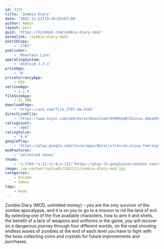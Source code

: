 ```yaml
---
id: 3125
title: 'Zombie Diary'
date: '2022-11-21T19:49:03+07:00'
author: Admin
layout: post
guid: 'https://kindmod.com/zombie-diary-mod/'
permalink: /zombie-diary-mod/
postIDCopy:
    - '3787'
publisher:
    - 'Mountain Lion'
operatingSystem:
    - 'Android 2.3.3'
priceApp:
    - '0'
priceCurrencyApp:
    - USD
versionApp:
    - 1.2.9
fileSizeApp:
    - 11.1Mb
downloadPage:
    - 'https://an1.com/file_3787-dw.html'
directLinkFile:
    - 'https://www.4sync.com/web/directDownload/GY6RhkqM/5oinus.d4ea95dcea244e56c12a693935244754'
ratingCount:
    - '4007'
ratingValue:
    - '4.4'
googlePlay:
    - 'https://play.google.com/store/apps/details?id=com.ezjoy.feelingtouch.zombiediary2'
modFeatures:
    - 'unlimited money'
thumb:
    - 's:2703:"a:21:{i:0;s:115:"https://play-lh.googleusercontent.com/0469DC30-z3sXc_Jb6wd3RfYbml2uhOMPGvxQajFSvBhpC1damF16fCTD_9FR4lPg7c=w526-h296";i:1;s:114:"https://play-lh.googleusercontent.com/6-l6JYUsLLXZwilalX_uEEpLn58C1_vw4QKxQe1g4yHncFU70LXyW5Ft6wU8pY4UEw=w526-h296";i:2;s:115:"https://play-lh.googleusercontent.com/RStX-K9LJgSJsvvDhjNzS_MfEvtOGZDOlSXy4Fl0fRjunDihEyMBSRNajztimDw2tqo=w526-h296";i:3;s:116:"https://play-lh.googleusercontent.com/NhDKMxn_HzhHaGw4eMlATDkxnxtJqhBlAPL6MMUFKhG94B4sBsby9Sc_DklJMFKwYrTr=w526-h296";i:4;s:114:"https://play-lh.googleusercontent.com/ib9CcCj_KmfViYEROdMPEDW-1tKZ8_PAZboS8uLSC4G7ZBKd_32oAHHfs6UWNxQ2RA=w526-h296";i:5;s:114:"https://play-lh.googleusercontent.com/SeeBf5ugIl0_0xArw_r5R6YXPmK1B49vWMpc1Bflwn430-xwe0mnFNqLwQ9LGw1UVw=w526-h296";i:6;s:114:"https://play-lh.googleusercontent.com/2olzrk7GU2JfY6bPThvKlyIEUOQY3np55PFQWUhTuLqBMG6-YL_6Jx0XU6CvUXQZyg=w526-h296";i:7;s:115:"https://play-lh.googleusercontent.com/KpGetRv5tL5o08QXsaxHjhu40l2teUd7agMcJ_cgRN_c-Hg4xw6q-HCl8-CIg39ZP6k=w526-h296";i:8;s:115:"https://play-lh.googleusercontent.com/8tjqovzvUNvv0jV1amW5Og7iJbjuusieQ_vCppVhiDASyQ3vKK7d9yEShKwh8nhC0ms=w526-h296";i:9;s:114:"https://play-lh.googleusercontent.com/zowamHQFcD6gCqY16JniSDFT2PFnIYUxS0MTmZPtvbSDOxngUiPYXwBeXfO3GUvljA=w526-h296";i:10;s:115:"https://play-lh.googleusercontent.com/_HaSPnsWm4dQcDZyIZADYl6KlGxr1VVayevJyzrd4FcXsOeEAK7iiNq6eokSMGoHvOY=w526-h296";i:11;s:116:"https://play-lh.googleusercontent.com/e6Eig9Udgc6b7jRQk9cl8sgVH_m7SOTTD7e-OfLxt5P0r8v3m1Se8o8JLorH3ShEqzEb=w526-h296";i:12;s:114:"https://play-lh.googleusercontent.com/DHl4PqzFUWF_2LcI8j_bzFAsOuVvBq5yut7sAeQ5M5xMbLvIIfmdfRroozA1dTy_-A=w526-h296";i:13;s:115:"https://play-lh.googleusercontent.com/tPcnvIqGanqNv63zvpG6E5KnEB_Xg-iG6TDlREpCjVOBPPZYOFOwnLaEdSlIonFi17I=w526-h296";i:14;s:116:"https://play-lh.googleusercontent.com/bAXL0jKtLunzh1A7AZJlfXRar1RVZ7dvs-RFUlIfVAIe1qZ7LYkW8gZX5a1S5yQxYk25=w526-h296";i:15;s:115:"https://play-lh.googleusercontent.com/66fVkKkaKsQdMwprdpkOzRzqnErSWbn9MSq6v3YpMVqEgvW4DIOo05uxZJkR7uPMuwo=w526-h296";i:16;s:116:"https://play-lh.googleusercontent.com/H47819yIA6L-avmc4KwBylouOtipCCEHxR-Kz8R2Ki0SiCzwl_IWxD6jU9Va-IYfu7W5=w526-h296";i:17;s:115:"https://play-lh.googleusercontent.com/3AbjyjmlijnMjREqy74c_LKt_HX7HRX4TmgJKmS01Ufvk_GbFkGvl20cfM_OFX9HBMg=w526-h296";i:18;s:115:"https://play-lh.googleusercontent.com/9QakGlEmQEuijdY9tlRCgPMTk0pIMChQ-HaCWqIMEvAagp1XELjc9mGI53bZPNgrS6g=w526-h296";i:19;s:114:"https://play-lh.googleusercontent.com/iCF3z12A9HGS177dWKsYfriY4sk4fCTBZ9du8OAN2kILX74WLPPNn9VgqGu_PiO72Q=w526-h296";i:20;s:115:"https://play-lh.googleusercontent.com/vF60u1zRtHIOeUxN2obNuPYH45Xt0mwyJp9uvqoNj3HxUQbiDdYym6tfVZQ5QsLrfXQ=w526-h296";}";'
image: /wp-content/uploads/2022/11/zombie-diary-mod.jpg
categories:
    - Arcade
    - Games
tags:
    - mods
---
```


Zombie Diary (MOD, unlimited money) – you are the only survivor of the zombie apocalypse, and it is on you to go to a mission to rid the land of evil. By selecting one of the five available characters, how to arm it and shells, the benefit of a lack of weapons and uniforms in the game, you will recover on a dangerous journey through four different worlds, on the road shooting endless waves of zombies at the end of each level you have to fight with the boss collecting coins and crystals for future improvements and purchases.